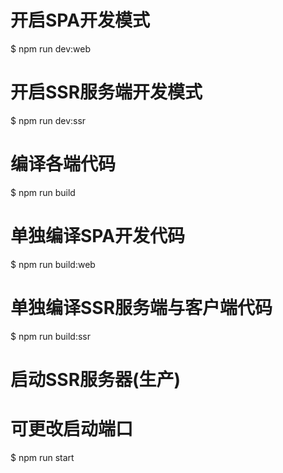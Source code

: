 # 开启SPA开发模式
$ npm run dev:web

# 开启SSR服务端开发模式
$ npm run dev:ssr

# 编译各端代码
$ npm run build

# 单独编译SPA开发代码
$ npm run build:web

# 单独编译SSR服务端与客户端代码
$ npm run build:ssr

# 启动SSR服务器(生产) 
# 可更改启动端口
$ npm run start
